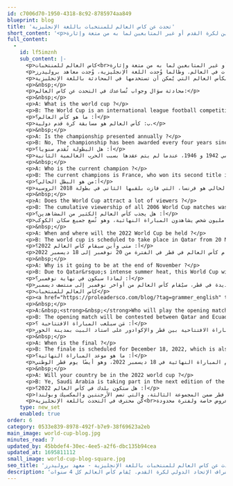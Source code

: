 ```yaml
---
id: c7006d70-1950-4318-8c92-8785974aa849
blueprint: blog
title: 'تحدث عن كاس العالم للمنتخبات باللغة الإنجليزية'
short_content: '<p>كأس العالم هو الحدث الأهم في كرة القدم والذي يُقام تحت اشراف الإتحاد الدولي لكرة القدم. يُقام كأس العالم كل 4 سنوات فينتظره الجميع سواء المتابعين المستمرين لكرة القدم أو غير المتابعين لما به من متعة وإثارة.</p>'
full_content:
  -
    id: lf5imznh
    sub_content: |-
      <p>كاس العالم للمنتخبات<br>كأس العالم هو الحدث الأهم في كرة القدم والذي يُقام تحت اشراف الإتحاد الدولي لكرة القدم. يُقام كأس العالم كل 4 سنوات فينتظره الجميع سواء المتابعين المستمرين لكرة القدم أو غير المتابعين لما به من متعة وإثارة.</p>
      <p>وبالطبع طالما وُجد أي حدث عالمي، وُجدت اللغة الإنجليزية، حيث أنها لغة التواصل بين مختلف الشعوب والجنسيات في العالم. وطالما وُجدت اللغة الإنجليزية، وُجدت معاهد بروليدرز!</p>
      <p>في هذا المقال نتناول بشكل بسيط بعض الجُمل والمصطلحات الخاصة بكأس العالم التي يُمكن أن تستخدمها في المحادثة باللغة الإنجليزية.</p>
      <p>&nbsp;</p>
      <p>محادثة سؤال وجواب تُساعدك في التحدث عن كاس العالم:</p>
      <p>&nbsp;</p>
      <p>A: What is the world cup ?</p>
      <p>B: The World Cup is an international league football competition</p>
      <p>أ: ما هو كأس العالم؟</p>
      <p>ب: كأس العالم هو مسابقة كرة قدم دولية.</p>
      <p>&nbsp;</p>
      <p>A: Is the championship presented annually ?</p>
      <p>B: No, The championship has been awarded every four years since the inaugural tournament in 1930, except in 1942 and 1946, when it was not held due to the Second World War.</p>
      <p>أ: هل البطولة تُقدم سنويا؟</p>
      <p>ب: لا، يتم منح البطولة كل أربع سنوات منذ البطولة الافتتاحية في عام 1930، باستثناء عامي 1942 و 1946، عندما لم يتم عقدها بسبب الحرب العالمية الثانية.</p>
      <p>&nbsp;</p>
      <p>A: Who is the current champion ?</p>
      <p>B: The current champions is France, who won its second title in the 2018 Russian tournament</p>
      <p>أ:من هو البطل الحالي؟</p>
      <p>ب: البطل الحالي هو فرنسا، التي فازت بلقبها الثاني في بطولة 2018 الروسية.</p>
      <p>&nbsp;</p>
      <p>ِA: Does the World Cup attract a lot of viewers ?</p>
      <p>B: The cumulative viewership of all 2006 World Cup matches was estimated to be 26.29 billion, with an estimated 715.1 million people watching the final match, a ninth of the entire population of the planet.</p>
      <p>أ: هل يجذب كأس العالم الكثير من المشاهدين؟</p>
      <p>ب: قُدر عدد المشاهدين التراكمي لجميع مباريات كأس العالم 2006 بـ 26.29 مليار، مما يُقدر بنحو 715.1 مليون شخص يشاهدون المباراة النهائية، وهو تُسع جميع سكان الكوكب.</p>
      <p>&nbsp;</p>
      <p>A: When and where will the 2022 World Cup be held ?</p>
      <p>B: The world cup is scheduled to take place in Qatar from 20 November to 18 December 2022</p>
      <p>أ: متى وأين سيقام كأس العالم 2022؟</p>
      <p>ب: من المقرر أن يقام كأس العالم في قطر في الفترة من 20 نوفمبر إلى 18 ديسمبر 2022.</p>
      <p>&nbsp;</p>
      <p>A: Why is it going to be at the end of November ?</p>
      <p>B: Due to Qatar&rsquo;s intense summer heat, this World Cup will be held from late November to mid-December</p>
      <p>أ: لماذا سيكون في نهاية نوفمبر؟</p>
      <p>ب: بسبب حرارة الصيف الشديدة في قطر، سيُقام كأس العالم من أواخر نوفمبر إلى منتصف ديسمبر.</p>
      <p>كاس العالم للمنتخبات</p>
      <p><a href="https://proleadersco.com/blog/?tag=grammer_english" target="_blank" rel="noopener">ادرس القواعد مجاناً من هنا</a></p>
      <p>&nbsp;</p>
      <p>A:&nbsp;<strong>&nbsp;</strong>Who will play the opening match ?</p>
      <p>B: The opening match will be contested between Qatar and Ecuador at Al Bayt Stadium, Al Khor.</p>
      <p>أ: مَن سيلعب المباراة الافتتاحية ؟</p>
      <p>ب: ستقام المباراة الافتتاحية بين قطر والإكوادور على استاد البيت بمدينة الخور.</p>
      <p>&nbsp;</p>
      <p>A: When is the final ?</p>
      <p>B: The finale is scheduled for December 18, 2022, which is also Qatar National Day</p>
      <p>أ: ما هو موعد المباراة النهائية؟</p>
      <p>ب: من المقرر أن تقام المباراة النهائية في 18 ديسمبر 2022، وهو أيضًا يوم قطر الوطني.</p>
      <p>&nbsp;</p>
      <p>A: Will your country be in the 2022 world cup ?</p>
      <p>B: Ye, Saudi Arabia is taking part in the next edition of the FIFA World Cup Qatar 2022 in the 3rd Group, which includes Argentina, Mexico, and Poland</p>
      <p>أ: هل ستكون بلدك في كأس العالم 2022؟</p>
      <p>ب: نعم، تشارك المملكة العربية السعودية في النسخة القادمة من كأس العالم فيفا 2022 في قطر ضمن المجموعة الثالثة، والتي تضم الأرجنتين والمكسيك وبولندا.</p>
      <p>كُن محترف في التحدث باللغة الإنجليزية<br>الآن عروض خاصة ولفترة محدودة</p>
    type: new_set
    enabled: true
order: 6
category: 0533e839-8978-492f-b7e9-38f69623a2eb
main_image: world-cup-blog.jpg
minutes_read: 7
updated_by: 45bbdef4-30ec-4ee5-a2f6-dbc135b94cea
updated_at: 1695811112
small_image: world-cup-blog-square.jpg
seo_title: 'تحدث عن كاس العالم للمنتخبات باللغة الإنجليزية - معهد بروليدرز'
description: 'كاس العالم للمنتخبات كأس العالم هو الحدث الأهم في كرة القدم والذي يُقام تحت اشراف الإتحاد الدولي لكرة القدم. يُقام كأس العالم كل 4 سنوات'
---
```


